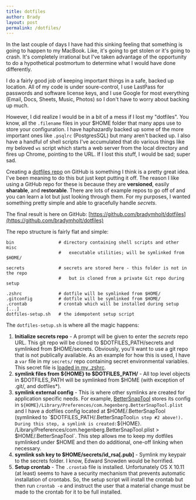 ```yaml
---
title: dotfiles
author: Brady
layout: post
permalink: /dotfiles/
---
```

In the last couple of days I have had this sinking feeling that something is going to happen to my MacBook.  Like, it's going to get stolen or it's going to crash.  It's completely irrational but I've taken advantage of the opportunity to do a hypothetical postmortum to determine what I would have done differently.

I do a fairly good job of keeping important things in a safe, backed up location.  All of my code is under soure-control, I use LastPass for passwords and software license keys, and I use Google for most everything (Email, Docs, Sheets, Music, Photos) so I don't have to worry about backing up much.

However, I did realize I would be in a bit of a mess if I lost my "dotfiles".  You know, all the `.filename` files in your $HOME folder that many apps use to store your configuration.  I have haphazardly backed up some of the more important ones like `.psqlrc` (PostgresSQL) but many aren't backed up.  I also have a handful of shell scripts I've accumulated that do various things like my beloved `ws` script which starts a web server from the local directory and fires up Chrome, pointing to the URL.  If I lost this stuff, I would be sad; super sad.

Creating a [dotfiles repo](https://dotfiles.github.io/) on GitHub is something I think is a pretty great idea.  I've been meaning to do this but just kept putting it off.  The reason I like using a GitHub repo for these is because they are **versioned**, easily **sharable**, and  **restorable**.  There are lots of example repos to go off of and you can learn a lot but just looking through them.  For my purposes, I wanted something pretty simple and able to gracefully handle _secrets_.

The final result is here on GitHub: [https://github.com/bradymholt/dotfiles](https://github.com/bradymholt/dotfiles)


The repo structure is fairly flat and simple:

~~~~~~~~
bin                 # directory containing shell scripts and other misc
                    #   executable utilities; will be symlinked from $HOME/

secrets             # secrets are stored here - this folder is not in the repo
                    #   but is cloned from a private Git repo during setup

.zshrc              # dotfile will be symlinked from $HOME/
.gitconfig          # dotfile will be symlinked from $HOME/
.crontab            # crontab which will be installed during setup
[...]
dotfiles-setup.sh   # the idempotent setup script
~~~~~~~~

 The `dotfiles-setup.sh` is where all the magic happens:

 1. **Initialize secrets repo** - A prompt will be given to enter the _secrets_ repo URL.  This git repo will be cloned to $DOTFILES_PATH/secrets and symlinked from $HOME/secrets.  Obviously, you'll want to use a git repo that is not publically available.  As an example for how this is used, I have a `var` file in my `secrets/` repo containing secret environmental variables.  This secret file is [loaded in my .zshrc](https://github.com/bradymholt/dotfiles/search?l=bash&q=~%2Fsecrets%2Fvar&utf8=%E2%9C%93).
 2. **symlink files from ${HOME} to $DOTFILES_PATH/** - All top level objects in $DOTFILES_PATH will be symlinked from $HOME (with exception of .git/, and dotfiles*).
 3. **symlink external config** - This is where other symlinks are created for application specific needs.  For example, [BetterSnapTool](https://itunes.apple.com/us/app/bettersnaptool/id417375580?mt=12) stores its config in `${HOME}/Library/Preferences/com.hegenberg.BetterSnapTool.plist` and I have a dotfiles config located at $HOME/.BetterSnapTool (symlinked to `$DOTFILES_PATH/.BetterSnapTool` in step #2 above!).  During this step, a symlink is created: `${HOME}.  /Library/Preferences/com.hegenberg.BetterSnapTool.plist > $HOME/.BetterSnapTool`.  This step allows me to keep my dotfiles symlinked under $HOME and then do additional, one-off linking when necessary.
 4. **symlink ssh key to $HOME/secrets/id_rsa[.pub]** - Symlink my keypair to the secrets folder.  I know, Edward Snowden would be horrified.
 5. **Setup crontab** - The `.crontab` file is installed.  Unfortunately OS X 10.11 (at least) seems to have a security mechanism that prevents automatic installation of crontabs.  So, the setup script will install the crontab but then run `crontab -e` and instruct the user that a material change must be made to the crontab for it to be full installed.

<script src="https://gist.github.com/bradymholt/cba37ef3e10169a5accb99033794e5d6.js"></script>
